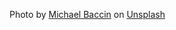 Photo by <a href="https://unsplash.com/@michaelbaccin?utm_source=unsplash&utm_medium=referral&utm_content=creditCopyText">Michael Baccin</a> on <a href="https://unsplash.com/?utm_source=unsplash&utm_medium=referral&utm_content=creditCopyText">Unsplash</a>
  